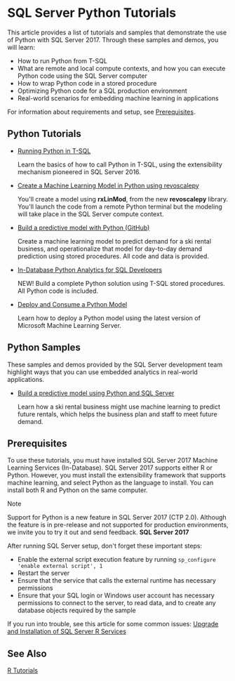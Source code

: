 <!--
---
title: "SQL Server Python Tutorials | Microsoft Docs"
ms.custom: 
  - "SQL2016_New_Updated"
ms.date: "06/28/2017"
ms.prod: "sql-server-2017"
ms.reviewer: ""
ms.suite: ""
ms.technology: 
  - "r-services"
ms.tgt_pltfrm: ""
ms.topic: "article"
applies_to: 
  - "SQL Server 2017"
dev_langs: 
  - "Python"
caps.latest.revision: 1
author: "jeannt"
ms.author: "jeannt"
manager: "jhubbard"
---
-->

# SQL Server Python Tutorials

This article provides a list of tutorials and samples that demonstrate the use of Python with SQL Server 2017. Through these samples and demos, you will learn:

+ How to run Python from T-SQL
+ What are remote and local compute contexts, and how you can execute Python code using the SQL Server computer
+ How to wrap Python code in a stored procedure
+ Optimizing Python code for a SQL production environment
+ Real-world scenarios for embedding machine learning in applications

For information about requirements and setup, see [Prerequisites](#bkmk_Prerequisites).

## <a name="bkmk_pythontutorials"></a>Python Tutorials

+ [Running Python in T-SQL](run-python-using-t-sql.md)

   Learn the basics of how to call Python in T-SQL, using the extensibility mechanism pioneered in SQL Server 2016.

+ [Create a Machine Learning Model in Python using revoscalepy](use-python-revoscalepy-to-create-model.md)

   You'll create a model using **rxLinMod**, from the new **revoscalepy** library. You'll launch the code from a remote Python terminal but the modeling will take place in the SQL Server compute context.

+ [Build a predictive model with Python (GitHub)](https://github.com/Microsoft/sql-server-samples/tree/master/samples/features/machine-learning-services/python/getting-started/rental-prediction)

  Create a machine learning model to predict demand for a ski rental business, and operationalize that model for day-to-day demand prediction using stored procedures. All code and data is provided.

+ [In-Database Python Analytics for SQL Developers](sqldev-in-database-python-for-sql-developers.md)

  NEW! Build a complete Python solution using T-SQL stored procedures. All Python code is included.

+ [Deploy and Consume a Python Model](..\python\publish-consume-python-code.md)

  Learn how to deploy a Python model using the latest version of Microsoft Machine Learning Server.

## Python Samples

These samples and demos provided by the SQL Server development team highlight ways that you can use embedded analytics in real-world applications.

+ [Build a predictive model using Python and SQL Server](https://microsoft.github.io/sql-ml-tutorials/python/rentalprediction/)

  Learn how a ski rental business might use machine learning to predict future rentals, which helps the business plan and staff to meet future demand.

## <a name="bkmk_Prerequisites"></a>Prerequisites

To use these tutorials, you must have installed SQL Server 2017 Machine Learning Services (In-Database). SQL Server 2017 supports either R or Python. However, you must install the extensibility framework that supports machine learning, and select Python as the language to install. You can install both R and Python on the same computer.

> [!NOTE]
>
> Support for Python is a new feature in SQL Server 2017 (CTP 2.0). Although the feature is in pre-release and not supported for production environments, we invite you to try it out and send feedback.
**SQL Server 2017**

After running SQL Server setup, don't forget these important steps:

+ Enable the external script execution feature by running `sp_configure 'enable external script', 1`
+ Restart the server
+ Ensure that the service that calls the external runtime has necessary permissions
+ Ensure that your SQL login or Windows user account has necessary permissions to connect to the server, to read data, and to create any database objects required by the sample

If you run into trouble, see this article for some common issues: [Upgrade and Installation of SQL Server R Services](../../advanced-analytics/r-services/upgrade-and-installation-faq-sql-server-r-services.md)

## See Also

[R Tutorials](sql-server-r-tutorials.md)